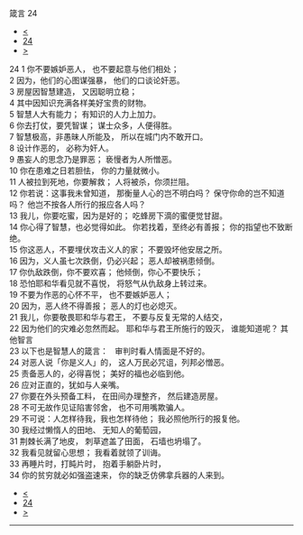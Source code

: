 ﻿





 箴言 24




* [<](bible/PRO23.md)
* [24](bible/PRO.md)
* [>](bible/PRO25.md)



 
24 
1 你不要嫉妒恶人， 也不要起意与他们相处；  
2 因为，他们的心图谋强暴， 他们的口谈论奸恶。     
3 房屋因智慧建造， 又因聪明立稳；  
4 其中因知识充满各样美好宝贵的财物。     
5 智慧人大有能力； 有知识的人力上加力。  
6 你去打仗，要凭智谋； 谋士众多，人便得胜。     
7 智慧极高，非愚昧人所能及， 所以在城门内不敢开口。     
8 设计作恶的， 必称为奸人。  
9 愚妄人的思念乃是罪恶； 亵慢者为人所憎恶。     
10 你在患难之日若胆怯， 你的力量就微小。     
11 人被拉到死地，你要解救； 人将被杀，你须拦阻。  
12 你若说：这事我未曾知道， 那衡量人心的岂不明白吗？ 保守你命的岂不知道吗？ 他岂不按各人所行的报应各人吗？     
13 我儿，你要吃蜜，因为是好的； 吃蜂房下滴的蜜便觉甘甜。  
14 你心得了智慧，也必觉得如此。 你若找着，至终必有善报； 你的指望也不致断绝。     
15 你这恶人，不要埋伏攻击义人的家； 不要毁坏他安居之所。  
16 因为，义人虽七次跌倒，仍必兴起； 恶人却被祸患倾倒。     
17 你仇敌跌倒，你不要欢喜； 他倾倒，你心不要快乐；  
18 恐怕耶和华看见就不喜悦， 将怒气从仇敌身上转过来。     
19 不要为作恶的心怀不平， 也不要嫉妒恶人；  
20 因为，恶人终不得善报； 恶人的灯也必熄灭。     
21 我儿，你要敬畏耶和华与君王， 不要与反复无常的人结交，  
22 因为他们的灾难必忽然而起。 耶和华与君王所施行的毁灭， 谁能知道呢？ 其他智言  
23 以下也是智慧人的箴言：    审判时看人情面是不好的。  
24 对恶人说「你是义人」的， 这人万民必咒诅，列邦必憎恶。  
25 责备恶人的，必得喜悦； 美好的福也必临到他。  
26 应对正直的，犹如与人亲嘴。     
27 你要在外头预备工料， 在田间办理整齐， 然后建造房屋。     
28 不可无故作见证陷害邻舍， 也不可用嘴欺骗人。  
29 不可说：人怎样待我，我也怎样待他； 我必照他所行的报复他。     
30 我经过懒惰人的田地、 无知人的葡萄园，  
31 荆棘长满了地皮， 刺草遮盖了田面， 石墙也坍塌了。  
32 我看见就留心思想； 我看着就领了训诲。  
33 再睡片时，打盹片时， 抱着手躺卧片时，  
34 你的贫穷就必如强盗速来， 你的缺乏仿佛拿兵器的人来到。 
* [<](bible/PRO23.md)
* [24](bible/PRO.md)
* [>](bible/PRO25.md)





---









